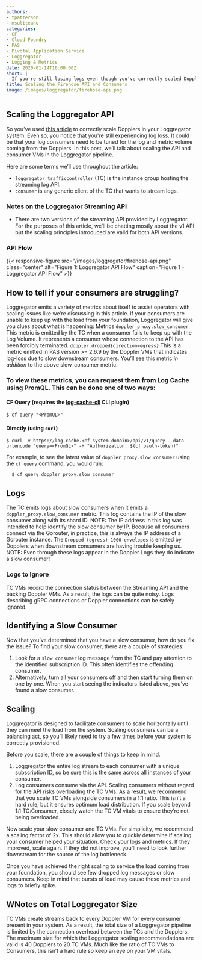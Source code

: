 ```yaml
---
authors:
- tpatterson
- msuliteanu
categories:
- CF
- Cloud Foundry
- PAS
- Pivotal Application Service
- Loggregator
- Logging & Metrics
date: 2020-01-14T16:00:00Z
short: |
  If you're still losing logs even though you've correctly scaled Dopplers, you probably need to scale your Firehose API and consumers.
title: Scaling the Firehose API and Consumers
image: /images/loggregator/firehose-api.png
---
```

## Scaling the Loggregator API
So you’ve used [this article](https://engineering.pivotal.io/post/scaling-doppler-vms/) to correctly scale Dopplers 
in your Loggregator system. Even so, you notice that you're still experiencing log loss. It could be that your log consumers need to be tuned for the log and metric volume coming 
from the Dopplers. In this post, we’ll talk about scaling the API and consumer VMs in the Loggregator pipeline. 

Here are some terms we’ll use throughout the article:
- `loggregator_trafficcontroller` (TC) is the instance group hosting the streaming log API.
- `consumer` is any generic client of the TC that wants to stream logs.

### Notes on the Loggregator Streaming API
- There are two versions of the streaming API provided by Loggregator. For the purposes of this article, we’ll be chatting mostly about the v1 API but the scaling principles introduced are valid for both API versions.
   
### API Flow
{{< responsive-figure src="/images/loggregator/firehose-api.png" class="center" alt="Figure 1: Loggregator API Flow" caption="Figure 1 - Loggregator API Flow" >}}

## How to tell if your consumers are struggling?
Loggregator emits a variety of metrics about itself to assist operators with scaling issues like we’re discussing in this article. If your consumers are unable to keep up with the load from your foundation, Loggregator will give you clues about what is happening:
Metrics
`doppler_proxy.slow_consumer` This metric is emitted by the TC when a consumer fails to keep up with the Log Volume. It represents a consumer whose connection to the API has been forcibly terminated.
`doppler.dropped{direction=egress}` This is a metric emitted in PAS version >= 2.6.9 by the Doppler VMs that indicates log-loss due to slow downstream consumers. You’ll see this metric *in addition* to the above slow_consumer metric.

### To view these metrics, you can request them from Log Cache using PromQL. This can be done one of two ways:

#### CF Query (requires the [log-cache-cli](https://plugins.cloudfoundry.org/#log-cache) CLI plugin)
`$ cf query "<PromQL>"`

#### Directly (using `curl`)
`$ curl -v https://log-cache.<cf system domain>/api/v1/query --data-urlencode "query=<PromQL>" -H "Authorization: $(cf oauth-token)"`

For example, to see the latest value of `doppler_proxy.slow_consumer` using the `cf query` command, you would run:

      $ cf query doppler_proxy.slow_consumer

## Logs
The TC emits logs about slow consumers when it emits a `doppler_proxy.slow_consumer` metric. This log contains the IP of the slow consumer along with its shard ID.
NOTE: The IP address in this log was intended to help identify the slow consumer by IP. Because all consumers connect via the Gorouter, in practice, this is always the IP address of a Gorouter instance.
The `Dropped (egress) 1000 envelopes` is emitted by Dopplers when downstream consumers are having trouble keeping us.
NOTE: Even through these logs appear in the Doppler Logs they do indicate a slow consumer!

### Logs to Ignore
TC VMs record the connection status between the Streaming API and the backing Doppler VMs. As a result, the logs can be quite noisy. Logs describing gRPC connections or Doppler connections can be safely ignored.

## Identifying a Slow Consumer
Now that you’ve determined that you have a slow consumer, how do you fix the issue? 
To find your slow consumer, there are a couple of strategies:
1. Look for a `slow consumer` log message from the TC and pay attention to the identified subscription ID. This often identifies the offending consumer.
1. Alternatively, turn all your consumers off and then start turning them on one by one. When you start seeing the indicators listed above, you’ve found a slow consumer.

## Scaling  
Loggregator is designed to facilitate consumers to scale horizontally until they can meet the load from the system. Scaling consumers can be a balancing act, so you’ll likely need to try a few times before your system is correctly provisioned.

Before you scale, there are a couple of things to keep in mind. 
1. Loggregator the entire log stream to each consumer with a unique subscription ID, so be sure this is the same across all instances of your consumer.
1. Log consumers consume via the API. Scaling consumers without regard for the API risks overloading the TC VMs. As a result, we recommend that you scale TC VMs alongside consumers in a 1:1 ratio. This isn’t a hard rule, but it ensures optimum load distribution. If you scale beyond 1:1 TC:Consumer, closely watch the TC VM vitals to ensure they’re not being overloaded.

Now scale your slow consumer and TC VMs. For simplicity, we recommend a scaling factor of 2x. This should allow you to quickly determine if scaling your consumer helped your situation. Check your logs and metrics. If they improved, scale again. If they did not improve, you’ll need to look further downstream for the source of the log bottleneck.

Once you have achieved the right scaling to service the load coming from your foundation, you should see few dropped log messages or slow consumers. Keep in mind that bursts of load may cause these metrics and logs to briefly spike.


## WNotes on Total Loggregator Size
   
TC VMs create streams back to every Doppler VM for every consumer present in your system. As a result, the total size of a Loggregator pipeline is limited by the connection overhead between the TCs and the Dopplers. The maximum size for which the Loggregator scaling recommendations are valid is 40 Dopplers to 20 TC VMs. Much like the ratio of TC VMs to Consumers, this isn’t a hard rule so keep an eye on your VM vitals.   
